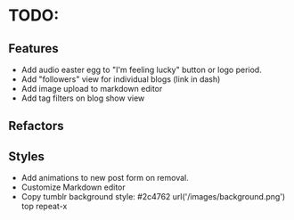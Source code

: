 # TODO:

## Features
* Add audio easter egg to "I'm feeling lucky" button or logo period.
* Add "followers" view for individual blogs (link in dash)
* Add image upload to markdown editor
* Add tag filters on blog show view

## Refactors

## Styles
* Add animations to new post form on removal.
* Customize Markdown editor
* Copy tumblr background style: #2c4762 url('/images/background.png') top repeat-x